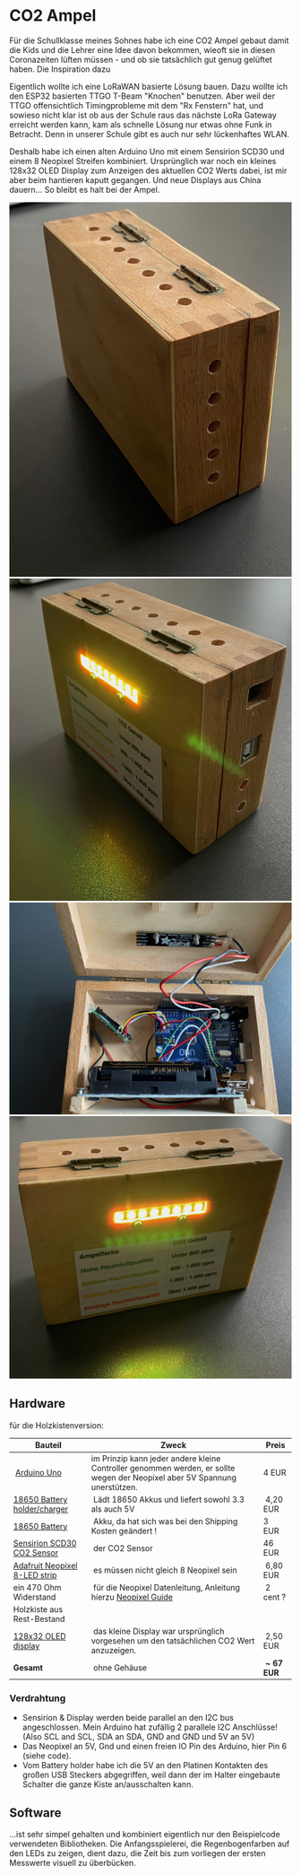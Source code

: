 # CO2 Ampel

Für die Schullklasse meines Sohnes habe ich eine CO2 Ampel gebaut  damit die Kids und die Lehrer eine Idee davon bekommen, wieoft sie in diesen Coronazeiten lüften müssen - 
und ob sie tatsächlich gut genug gelüftet haben. Die Inspiration dazu 


Eigentlich wollte ich eine LoRaWAN basierte Lösung bauen. 
Dazu wollte ich den ESP32 basierten TTGO T-Beam "Knochen" benutzen.
Aber weil der TTGO offensichtlich Timingprobleme mit dem "Rx Fenstern" hat, und sowieso nicht klar ist ob aus der Schule raus das nächste LoRa Gateway erreicht werden kann, 
kam als schnelle Lösung nur etwas ohne Funk in Betracht. Denn in unserer Schule gibt es auch nur sehr lückenhaftes WLAN. 

Deshalb habe ich einen alten Arduino Uno mit einem Sensirion SCD30 und einem 8 Neopixel Streifen kombiniert. Ursprünglich war noch ein kleines 128x32 OLED Display zum Anzeigen des aktuellen CO2 Werts dabei, ist mir aber beim hantieren kaputt gegangen. Und neue Displays aus China dauern... 
So bleibt es halt bei der Ampel.

![CO2](img/IMG_0433.jpeg)
![CO2](img/IMG_0434.jpeg)
![CO2](img/IMG_0435.jpeg)
![CO2](img/IMG_0432.jpeg)


## Hardware 

für die Holzkistenversion:

| Bauteil | Zweck | Preis |
|------|----|----|
| [Arduino Uno](https://de.aliexpress.com/item/32932088536.html?spm=a2g0o.productlist.0.0.74a383c8rIANiR) | im Prinzip kann jeder andere kleine Controller genommen werden, er sollte wegen der Neopixel aber 5V Spannung unerstützen. | 4 EUR |
| [18650 Battery holder/charger](https://de.aliexpress.com/item/4000411334298.html?spm=a2g0s.9042311.0.0.7d914c4dkW0b2I) | Lädt 18650 Akkus und liefert sowohl 3.3 als auch 5V | 4,20 EUR| 
| [18650 Battery](https://de.aliexpress.com/item/4000473717342.html?spm=a2g0o.detail.1000060.1.60a04abfdqh1094) | Akku, da hat sich was bei den Shipping Kosten geändert ! | 3 EUR  | 
| [Sensirion SCD30 CO2 Sensor](https://www.digikey.de/products/de/sensors-transducers/gas-sensors/530?k=sensirion%20scd30) | der CO2 Sensor | 46 EUR | 
| [Adafruit Neopixel 8-LED strip](https://www.digikey.de/product-detail/de/adafruit-industries-llc/2867/1528-1593-ND/5875801) | es müssen nicht gleich 8 Neopixel sein | 6,80 EUR | 
| ein 470 Ohm Widerstand | für die Neopixel Datenleitung, Anleitung hierzu [Neopixel Guide](https://learn.adafruit.com/adafruit-neopixel-uberguide/basic-connections) | 2 cent ? | 
| Holzkiste aus Rest-Bestand
| [128x32 OLED display](https://de.aliexpress.com/item/32672327708.html?spm=a2g0s.9042311.0.0.6b364c4d8kBq0N) | das kleine Display war ursprünglich vorgesehen um den tatsächlichen CO2 Wert anzuzeigen. | 2,50 EUR| 
| **Gesamt** | ohne Gehäuse | **~ 67 EUR** |
  
### Verdrahtung

- Sensirion & Display werden beide parallel an den I2C bus angeschlossen. 
  Mein Arduino hat zufällig 2 parallele I2C Anschlüsse! (Also SCL and SCL, SDA an SDA, GND and GND und 5V an 5V)
- Das Neopixel an 5V, Gnd und einen freien IO Pin des Arduino, hier Pin 6 (siehe code).
- Vom Battery holder habe ich die 5V an den Platinen Kontakten des großen USB Steckers abgegriffen,  weil dann der im Halter eingebaute Schalter die ganze Kiste an/ausschalten kann.  

## Software

...ist sehr simpel gehalten und kombiniert eigentlich nur den Beispielcode verwendeten Bibliotheken.
Die Anfangsspielerei, die Regenbogenfarben auf den LEDs zu zeigen, dient dazu, die Zeit bis zum vorliegen der ersten Messwerte visuell zu überbücken.

